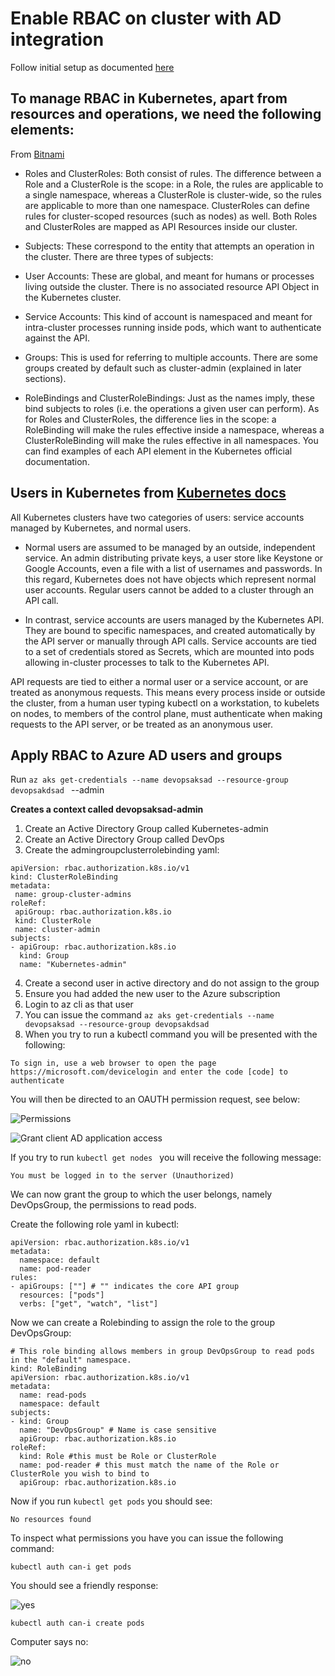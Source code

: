 # Enable RBAC on cluster with AD integration

Follow initial setup as documented [here](https://docs.microsoft.com/en-us/azure/aks/aad-integration)

## To manage RBAC in Kubernetes, apart from resources and operations, we need the following elements:

From [Bitnami](https://docs.bitnami.com/kubernetes/how-to/configure-rbac-in-your-kubernetes-cluster/)

* Roles and ClusterRoles: Both consist of rules. The difference between a Role and a ClusterRole is the scope: in a Role, the rules are applicable to a single namespace, whereas a ClusterRole is cluster-wide, so the rules are applicable to more than one namespace. ClusterRoles can define rules for cluster-scoped resources (such as nodes) as well. Both Roles and ClusterRoles are mapped as API Resources inside our cluster.

* Subjects: These correspond to the entity that attempts an operation in the cluster. There are three types of subjects:
* User Accounts: These are global, and meant for humans or processes living outside the cluster. There is no associated resource API Object in the Kubernetes cluster.
* Service Accounts: This kind of account is namespaced and meant for intra-cluster processes running inside pods, which want to authenticate against the API.
* Groups: This is used for referring to multiple accounts. There are some groups created by default such as cluster-admin (explained in later sections).
* RoleBindings and ClusterRoleBindings: Just as the names imply, these bind subjects to roles (i.e. the operations a given user can perform). As for Roles and ClusterRoles, the difference lies in the scope: a RoleBinding will make the rules effective inside a namespace, whereas a ClusterRoleBinding will make the rules effective in all namespaces.
You can find examples of each API element in the Kubernetes official documentation.

## Users in Kubernetes from [Kubernetes docs](https://kubernetes.io/docs/reference/access-authn-authz/authentication/#openid-connect-tokens)

All Kubernetes clusters have two categories of users: service accounts managed by Kubernetes, and normal users.

* Normal users are assumed to be managed by an outside, independent service. An admin distributing private keys, a user store like Keystone or Google Accounts, even a file with a list of usernames and passwords. In this regard, Kubernetes does not have objects which represent normal user accounts. Regular users cannot be added to a cluster through an API call.

* In contrast, service accounts are users managed by the Kubernetes API. They are bound to specific namespaces, and created automatically by the API server or manually through API calls. Service accounts are tied to a set of credentials stored as Secrets, which are mounted into pods allowing in-cluster processes to talk to the Kubernetes API.

API requests are tied to either a normal user or a service account, or are treated as anonymous requests. This means every process inside or outside the cluster, from a human user typing kubectl on a workstation, to kubelets on nodes, to members of the control plane, must authenticate when making requests to the API server, or be treated as an anonymous user.



## Apply RBAC to Azure AD users and groups


Run ```az aks get-credentials --name devopsaksad --resource-group devopsakdsad ``` --admin

**Creates a context called devopsaksad-admin**

1. Create an Active Directory Group called Kubernetes-admin
2. Create an Active Directory Group called DevOps
3. Create the admingroupclusterrolebinding yaml:

```
apiVersion: rbac.authorization.k8s.io/v1
kind: ClusterRoleBinding
metadata:
 name: group-cluster-admins
roleRef:
 apiGroup: rbac.authorization.k8s.io
 kind: ClusterRole
 name: cluster-admin
subjects:
- apiGroup: rbac.authorization.k8s.io
  kind: Group
  name: "Kubernetes-admin"

```

4. Create a second user in active directory and do not assign to the group
5. Ensure you had added the new user to the Azure subscription
6. Login to az cli as that user
7. You can issue the command 
```az aks get-credentials --name devopsaksad --resource-group devopsakdsad ```
8. When you try to run a kubectl command you will be presented with the following:

```To sign in, use a web browser to open the page https://microsoft.com/devicelogin and enter the code [code] to authenticate```

You will then be directed to an OAUTH permission request, see below:

![Permissions](https://github.com/shanepeckham/AKS_Security/blob/master/Images/Snip20180627_2.png)

![Grant client AD application access](https://github.com/shanepeckham/AKS_Security/blob/master/Images/Snip20180627_3.png)

If you try to run ```kubectl get nodes ``` you will receive the following message:

```You must be logged in to the server (Unauthorized)```

We can now grant the group to which the user belongs, namely DevOpsGroup, the permissions to read pods.

Create the following role yaml in kubectl:

```kind: Role
apiVersion: rbac.authorization.k8s.io/v1
metadata:
  namespace: default
  name: pod-reader
rules:
- apiGroups: [""] # "" indicates the core API group
  resources: ["pods"]
  verbs: ["get", "watch", "list"]
  ```

Now we can create a Rolebinding to assign the role to the group DevOpsGroup:

```
# This role binding allows members in group DevOpsGroup to read pods in the "default" namespace.
kind: RoleBinding
apiVersion: rbac.authorization.k8s.io/v1
metadata:
  name: read-pods
  namespace: default
subjects:
- kind: Group
  name: "DevOpsGroup" # Name is case sensitive
  apiGroup: rbac.authorization.k8s.io
roleRef:
  kind: Role #this must be Role or ClusterRole
  name: pod-reader # this must match the name of the Role or ClusterRole you wish to bind to
  apiGroup: rbac.authorization.k8s.io
```

Now if you run ```kubectl get pods``` you should see:

```No resources found```

To inspect what permissions you have you can issue the following command:

```kubectl auth can-i get pods```

You should see a friendly response:

![yes](https://github.com/shanepeckham/AKS_Security/blob/master/Images/Snip20180628_4.png)

```kubectl auth can-i create pods```

Computer says no:

![no](https://github.com/shanepeckham/AKS_Security/blob/master/Images/Snip20180628_4.png)






